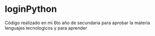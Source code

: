 # loginPython

Código realizado en mi 6to año de secundaria para aprobar la materia lenguajes tecnologicos y para aprender
